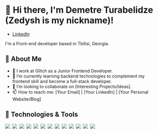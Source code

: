# 👋 Hi there, I'm Demetre Turabelidze (Zedysh is my nickname)!

- [LinkedIn](https://www.linkedin.com/in/demetre-turabelidze/)

I'm a Front-end developer based in Tbilisi, Georgia.

## 🚀 About Me

- 💼 I work at Glitch as a Junior Frontend Developer.
- 🌱 I’m currently learning backend technologies to complement my frontend skill and become a full-stack developer.
- 👯 I’m looking to collaborate on [Interesting Projects/Ideas].
- 📫 How to reach me: [Your Email] | [Your LinkedIn] | [Your Personal Website/Blog]

## 🔧 Technologies & Tools

<div style="display: flex; gap: 0.5em;">
  <img src="https://cdn.jsdelivr.net/gh/devicons/devicon/icons/express/express-original.svg" />
  <img src="https://cdn.jsdelivr.net/gh/devicons/devicon/icons/typescript/typescript-original.svg" />
  <img src="https://cdn.jsdelivr.net/gh/devicons/devicon/icons/nextjs/nextjs-original.svg" />
  <img src="https://cdn.jsdelivr.net/gh/devicons/devicon/icons/mongodb/mongodb-original.svg" />
  <img src="https://cdn.jsdelivr.net/gh/devicons/devicon/icons/react/react-original.svg" />
  <img src="https://cdn.jsdelivr.net/gh/devicons/devicon/icons/firebase/firebase-plain.svg" />
  <img src="https://cdn.jsdelivr.net/gh/devicons/devicon/icons/figma/figma-original.svg" />
  <img src="https://cdn.jsdelivr.net/gh/devicons/devicon/icons/tailwindcss/tailwindcss-plain.svg" />
  <img src="https://cdn.jsdelivr.net/gh/devicons/devicon/icons/git/git-original.svg" />
  <img src="https://cdn.jsdelivr.net/gh/devicons/devicon/icons/css3/css3-original.svg" />
  <img src="https://cdn.jsdelivr.net/gh/devicons/devicon/icons/html5/html5-original.svg" />
  <img src="https://cdn.jsdelivr.net/gh/devicons/devicon/icons/threejs/threejs-original.svg" />
  <img src="https://cdn.jsdelivr.net/gh/devicons/devicon/icons/xd/xd-plain.svg" />
</div>
